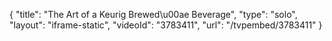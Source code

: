 {
    "title": "The Art of a Keurig Brewed\u00ae Beverage",
    "type": "solo",
    "layout": "iframe-static",
    "videoId": "3783411",
    "url": "\/tvpembed\/3783411"
}